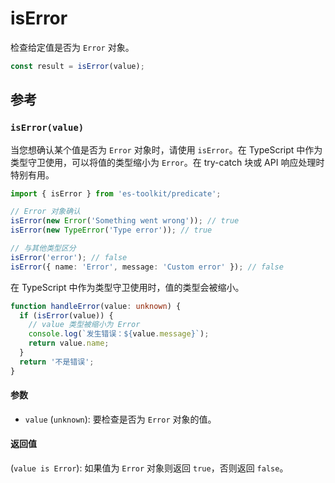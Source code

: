 # isError

检查给定值是否为 `Error` 对象。

```typescript
const result = isError(value);
```

## 参考

### `isError(value)`

当您想确认某个值是否为 `Error` 对象时，请使用 `isError`。在 TypeScript 中作为类型守卫使用，可以将值的类型缩小为 `Error`。在 try-catch 块或 API 响应处理时特别有用。

```typescript
import { isError } from 'es-toolkit/predicate';

// Error 对象确认
isError(new Error('Something went wrong')); // true
isError(new TypeError('Type error')); // true

// 与其他类型区分
isError('error'); // false
isError({ name: 'Error', message: 'Custom error' }); // false
```

在 TypeScript 中作为类型守卫使用时，值的类型会被缩小。

```typescript
function handleError(value: unknown) {
  if (isError(value)) {
    // value 类型被缩小为 Error
    console.log(`发生错误：${value.message}`);
    return value.name;
  }
  return '不是错误';
}
```

#### 参数

- `value` (`unknown`): 要检查是否为 `Error` 对象的值。

#### 返回值

(`value is Error`): 如果值为 `Error` 对象则返回 `true`，否则返回 `false`。
